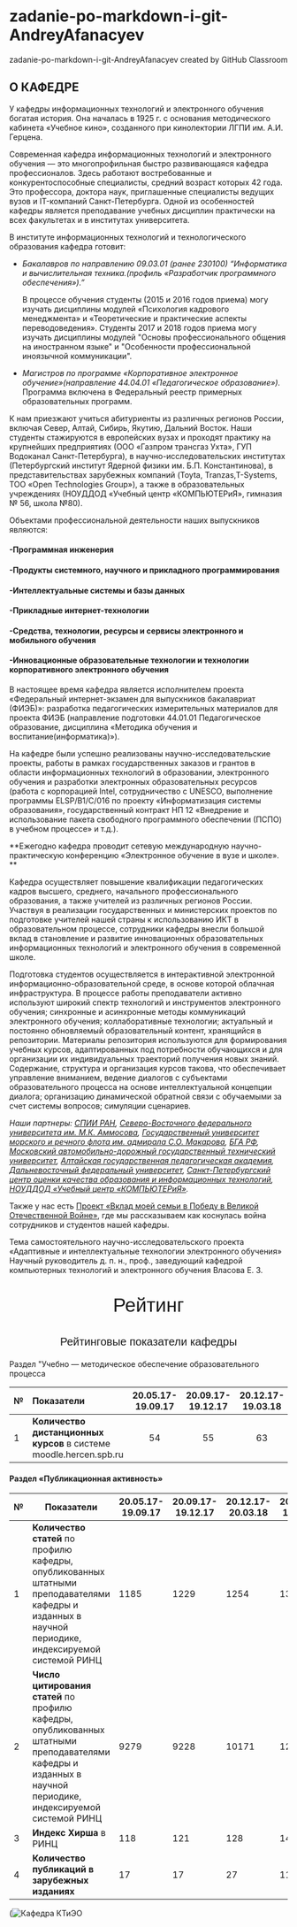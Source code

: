 # zadanie-po-markdown-i-git-AndreyAfanacyev
zadanie-po-markdown-i-git-AndreyAfanacyev created by GitHub Classroom
## О КАФЕДРЕ 

У кафедры информационных технологий и электронного обучения богатая история. Она началась в 1925 г. с основания методического кабинета «Учебное кино», созданного при кинолектории  ЛГПИ им. А.И. Герцена.



Современная кафедра информационных технологий и электронного обучения — это многопрофильная быстро развивающаяся кафедра профессионалов. Здесь работают востребованные и  конкурентоспособные специалисты, средний возраст которых 42 года. Это профессора, доктора наук, приглашенные специалисты ведущих вузов и IT-компаний Санкт-Петербурга.  Одной из особенностей кафедры является преподавание учебных дисциплин практически на всех факультетах и в институтах университета.

В институте информационных технологий и технологического образования кафедра готовит:

- *Бакалавров по направлению 09.03.01 (ранее 230100) “Информатика и вычислительная техника.(профиль «Разработчик программного обеспечения»).”*

  В процессе обучения студенты (2015 и 2016 годов приема) могу изучать дисциплины модулей «Психология кадрового менеджмента» и «Теоретические и практические 	аспекты переводоведения». Студенты 2017 и 2018 годов приема могу изучать дисциплины модулей "Основы професcионального общения на иностранном языке" и  "Особенности профеcсиональной иноязычной коммуникации".

- *Магистров по программе «Корпоративное электронное обучение»(направление 44.04.01 «Педагогическое образование»).*
  Программа включена в Федеральный реестр примерных образовательных программ.

К нам приезжают учиться абитуриенты из различных регионов России, включая Север, Алтай, Сибирь, Якутию, Дальний Восток. Наши студенты стажируются в  европейских вузах и проходят практику на крупнейших предприятиях (ООО «Газпром трансгаз Ухта», ГУП Водоканал Санкт-Петербурга), в научно-исследовательских институтах (Петербургский институт Ядерной физики им. Б.П. Константинова), в представительствах зарубежных компаний (Toyta, Tranzas,T-Systems, ТОО  «Open Technologies Group»), а также в образовательных учреждениях (НОУДДОД «Учебный центр «КОМПЬЮТЕРиЯ», гимназия № 56, школа №80). 

Объектами профессиональной деятельности наших выпускников являются: 

#### -Программная инженерия

#### -Продукты системного, научного и прикладного программирования

#### -Интеллектуальные системы и базы данных

#### -Прикладные интернет-технологии

#### -Средства, технологии, ресурсы и сервисы электронного и мобильного обучения

#### -Инновационные образовательные технологии и технологии корпоративного электронного обучения

В настоящее время кафедра является исполнителем проекта «Федеральный интернет-экзамен для выпускников бакалавриат (ФИЭБ)»: разработка педагогических измерительных материалов для проекта ФИЭБ (направление подготовки 44.01.01 Педагогическое образование, дисциплина «Методика обучения и воспитание(информатика)»).  

На кафедре были успешно реализованы научно-исследовательские проекты, работы в рамках государственных заказов и грантов в области информационных технологий в     образовании, электронного обучения и разработки электронных образовательных ресурсов (работа с корпорацией Intel, сотрудничество с UNESCO, выполнение программы     ELSP/B1/C/016 по проекту «Информатизация системы образования», государственный контракт НП 12 «Внедрение и использование пакета свободного программного обеспечении  (ПСПО) в учебном процессе» и т.д.). 

**Ежегодно кафедра проводит сетевую международную научно-практическую конференцию «Электронное обучение в вузе и школе». **

Кафедра осуществляет повышение квалификации педагогических кадров высшего, среднего, начального профессионального образования, а также учителей из различных  регионов России. Участвуя в реализации государственных и министерских проектов по подготовке учителей нашей страны к использованию ИКТ в образовательном процессе,  сотрудники кафедры внесли большой вклад в становление и развитие инновационных образовательных информационных технологий и электронного обучения в современной школе. 

Подготовка студентов осуществляется в интерактивной электронной информационно-образовательной среде, в основе которой облачная инфраструктура. В процессе работы  преподаватели активно используют широкий спектр технологий и инструментов электронного обучения; синхронные и асинхронные методы коммуникаций электронного обучения;  коллаборативные технологии; актуальный и постоянно обновляемый образовательный контент, хранящийся в репозитории. Материалы репозитория используются для формирования  учебных курсов, адаптированных под потребности обучающихся и для организации их индивидуальных траекторий получения новых знаний. Содержание, структура и организация  курсов такова, что обеспечивает управление вниманием, ведение диалогов с субъектами образовательного процесса на основе интеллектуальной концепции диалога; организацию  динамической обратной связи с обучаемыми за счет системы вопросов; симуляции сценариев.

*Наши партнеры: [СПИИ РАН](http://www.spiiras.nw.ru/), [Северо-Восточного федерального университета им. М.К. Аммосова](https://www.s-vfu.ru/), [Государственный университет морского и речного флота им.  адмирала С.О. Макарова](https://gumrf.ru/), [БГА РФ](http://www.bgarf.ru/), [Московский автомобильно-дорожный государственный технический университет](http://www.madi.ru/), [Алтайская государственная педагогическая академия](https://www.altspu.ru/), [Дальневосточный  федеральный университет](https://www.dvfu.ru/), [Санкт-Петербургский центр оценки качества образования и информационных технологий](https://rcokoit.ru/), [НОУДДОД «Учебный центр «КОМПЬЮТЕРиЯ»](https://www.computeria.ru/).*

Также у нас есть [Проект «Вклад моей семьи в Победу в Великой Отечественной Войне»](https://ict.herzen.spb.ru/department/about-us/ww2), где мы рассказываем как коснулась война сотрудников и студентов нашей кафедры. 

Тема самостоятельного научно-исследовательского проекта 
 «Адаптивные и интеллектуальные технологии электронного обучения»
 Научный руководитель д. п. н., проф., заведующий кафедрой компьютерных
 технологий и электронного обучения
 Власова Е. З.



<p align='center'; style='font-size:35px ; font-weight:100; font-family: Geneva, Arial, Helvetica, sans-serif;'>Рейтинг</p>
<p align='center'; style='font-size:20px ; font-weight:100; font-family: Geneva, Arial, Helvetica, sans-serif;'>
    Рейтинговые показатели кафедры
</p


#### Раздел "Учебно — методическое обеспечение образовательного процесса

| №    | Показатели                                                   | 20.05.17-19.09.17 | 20.09.17-19.12.17 | 20.12.17-19.03.18 | 20.03.17-19.09.18 | 20.05.17-19.09.18 | 20.09.18-19.12.18 |
| ---- | :----------------------------------------------------------- | :---------------: | :---------------: | :---------------: | :---------------: | :---------------: | :---------------: |
| 1    | **Количество дистанционных курсов** в системе moodle.hercen.spb.ru |        54         |        55         |        63         |        66         |        85         |        102        |



#### Раздел «Публикационная активность»

| №    | Показатели                                                   | 20.05.17-19.09.17 | 20.09.17-19.12.17 | 20.12.17-20.03.18 | 20.09.18-19.12.18 |
| ---- | ------------------------------------------------------------ | ----------------- | ----------------- | ----------------- | ----------------- |
| 1    | **Количество статей** по профилю кафедры, опубликованных  штатными преподавателями кафедры и изданных в научной периодике, индексируемой системой РИНЦ | 1185              | 1229              | 1254              | 1395              |
| 2    | **Число цитирования статей** по профилю кафедры,  опубликованных штатными преподавателями кафедры и изданных  в научной периодике, индексируемой системой РИНЦ | 9279              | 9228              | 10171             | 12085             |
| 3    | **Индекс Хирша** в РИНЦ                                      | 118               | 121               | 128               | 141               |
| 4    | **Количество публикаций в зарубежных изданиях**              | 17                | 17                | 27                | 11                |



(![Кафедра КТиЭО](https://ict.herzen.spb.ru/user/themes/bootstrap/images/master-photos/DSCN0951.JPG)



<!-- Автор верстки: Афанасьев Андрей Дмитриевич -->


